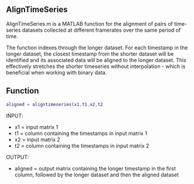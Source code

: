 ## AlignTimeSeries

AlignTimeSeries.m is a MATLAB function for the alignment of pairs of time-series datasets collected at different framerates over the same period of time.

The function indexes through the longer dataset.  For each timestamp in the longer dataset, the closest timestamp from the shorter dataset will be identified and its associated data will be aligned to the longer dataset.  This effectively stretches the shorter timeseries without interpolation - which is beneficial when working with binary data.

## Function

```MATLAB
aligned = aligntimeseries(x1,t1,x2,t2
```

INPUT:

* x1 = input matrix 1
* t1 = column containing the timestamps in input matrix 1
* x2 = input matrix 2
* t2 = column containing the timestamps in input matrix 2

OUTPUT:

* aligned = output matrix containing the longer timestamp in the first column, followed by the longer dataset and then the aligned dataset

